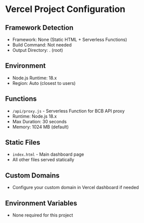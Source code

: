 # Vercel Project Configuration

## Framework Detection
- Framework: None (Static HTML + Serverless Functions)
- Build Command: Not needed
- Output Directory: . (root)

## Environment
- Node.js Runtime: 18.x
- Region: Auto (closest to users)

## Functions
- `/api/proxy.js` - Serverless Function for BCB API proxy
- Runtime: Node.js 18.x
- Max Duration: 30 seconds
- Memory: 1024 MB (default)

## Static Files
- `index.html` - Main dashboard page
- All other files served statically

## Custom Domains
- Configure your custom domain in Vercel dashboard if needed

## Environment Variables
- None required for this project
